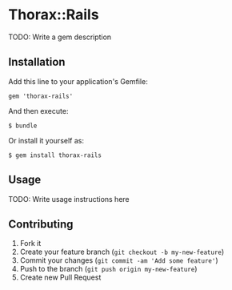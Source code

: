 # Thorax::Rails

TODO: Write a gem description

## Installation

Add this line to your application's Gemfile:

    gem 'thorax-rails'

And then execute:

    $ bundle

Or install it yourself as:

    $ gem install thorax-rails

## Usage

TODO: Write usage instructions here

## Contributing

1. Fork it
2. Create your feature branch (`git checkout -b my-new-feature`)
3. Commit your changes (`git commit -am 'Add some feature'`)
4. Push to the branch (`git push origin my-new-feature`)
5. Create new Pull Request
